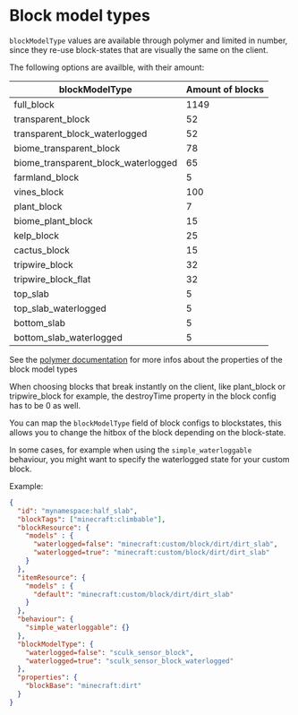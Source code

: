 # Block model types

`blockModelType` values are available through polymer and limited in number, since they re-use block-states that are visually the same on the client.

The following options are availble, with their amount:

| blockModelType                      | Amount of blocks |
|-------------------------------------|------------------|
| full_block                          | 1149             |
| transparent_block                   | 52               |
| transparent_block_waterlogged       | 52               |
| biome_transparent_block             | 78               |
| biome_transparent_block_waterlogged | 65               |
| farmland_block                      | 5                |
| vines_block                         | 100              |
| plant_block                         | 7                |
| biome_plant_block                   | 15               |
| kelp_block                          | 25               |
| cactus_block                        | 15               |
| tripwire_block                      | 32               |
| tripwire_block_flat                 | 32               |
| top_slab                            | 5                |
| top_slab_waterlogged                | 5                |
| bottom_slab                         | 5                |
| bottom_slab_waterlogged             | 5                |

See the [polymer documentation](https://polymer.pb4.eu/latest/polymer-blocks/basics/) for more infos about the properties of the block model types

When choosing blocks that break instantly on the client, like plant_block or tripwire_block for example, the destroyTime property in the block config has to be 0 as well.

You can map the `blockModelType` field of block configs to blockstates, this allows you to change the hitbox of the block depending on the block-state.

In some cases, for example when using the `simple_waterloggable` behaviour, you might want to specify the waterlogged state for your custom block.

Example:
```json
{
  "id": "mynamespace:half_slab",
  "blockTags": ["minecraft:climbable"],
  "blockResource": {
    "models" : {
      "waterlogged=false": "minecraft:custom/block/dirt/dirt_slab",
      "waterlogged=true": "minecraft:custom/block/dirt/dirt_slab"
    }
  },
  "itemResource": {
    "models" : {
      "default": "minecraft:custom/block/dirt/dirt_slab"
    }
  },
  "behaviour": {
    "simple_waterloggable": {}
  },
  "blockModelType": {
    "waterlogged=false": "sculk_sensor_block",
    "waterlogged=true": "sculk_sensor_block_waterlogged"
  },
  "properties": {
    "blockBase": "minecraft:dirt"
  }
}
```